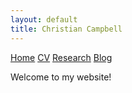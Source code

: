 ```yaml
---
layout: default
title: Christian Campbell
---
```


<div class="navbar">
  <a href="/">Home</a>
  <a href="/CV.html">CV</a>
  <a href="/research.html">Research</a>
  <a href="/blog.html">Blog</a>
</div>

Welcome to my website!
